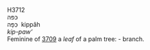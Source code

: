 <body>
  <p>H3712<br>  כּפּה  <br> כִּפָּה  ‎  kippâh  <br><i>kip-paw‘ </i><br>Feminine of <a href="h3709.htm">3709</a>  a <i>leaf</i> of a palm tree: - branch.<br></p>
 </body>